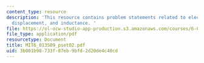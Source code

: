 ```yaml
---
content_type: resource
description: 'This resource contains problem statements related to electric field,
  displacement, and inductance. '
file: https://ol-ocw-studio-app-production.s3.amazonaws.com/courses/6-013-electromagnetics-and-applications-spring-2009/3b001b98733f87eb9bfd2d20de4c40cd_MIT6_013S09_pset02.pdf
file_type: application/pdf
resourcetype: Document
title: MIT6_013S09_pset02.pdf
uid: 3b001b98-733f-87eb-9bfd-2d20de4c40cd
---
```

